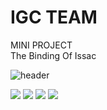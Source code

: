 IGC TEAM
=============
MINI PROJECT
<br>
The Binding Of Issac 

![header](https://capsule-render.vercel.app/api?type=cylinder&color=D2A798&height=100&section=header&text=TheBindingOfIssac&fontSize=30&fontColor=261514&animation=fadeIn)

<img src="https://github-readme-stats.vercel.app/api?username=kaffu0424&show_icons=true&hide=contribs,prs&cache_seconds=86400&theme=onedark">
<img src="https://github-readme-stats.vercel.app/api?username=binanuku&show_icons=true&hide=contribs,prs&cache_seconds=86400&theme=tokyonight">
<img src="https://github-readme-stats.vercel.app/api?username=churush912837465&show_icons=true&hide=contribs,prs&cache_seconds=86400&theme=material-palenight">
<img src="https://github-readme-stats.vercel.app/api?username=Dayoeyo&show_icons=true&hide=contribs,prs&cache_seconds=86400&theme=aura_dark">
